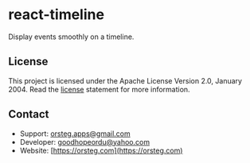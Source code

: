 # react-timeline
Display events smoothly on a timeline.

## License
This project is licensed under the Apache License Version 2.0, January 2004. Read the [license](/LICENSE) statement for more information.

## Contact
- Support: [orsteg.apps@gmail.com](mailto:orsteg.apps@gmail.com)
- Developer: [goodhopeordu@yahoo.com](mailto:goodhopeordu@yahoo.com)
- Website: [https://orsteg.com](https://orsteg.com)

